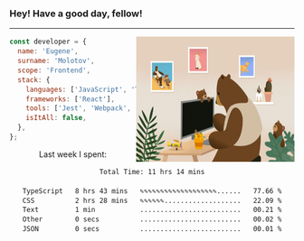 ### Hey! Have a good day, fellow!
---
<img align='right' alt='GIF' vertical-align='center' src='./src/giphy.gif' width='280px' height='222px'/>

```javascript
const developer = {
  name: 'Eugene',
  surname: 'Molotov',
  scope: 'Frontend',
  stack: {
    languages: ['JavaScript', 'TypeScript'],
    frameworks: ['React'],
    tools: ['Jest', 'Webpack', 'Sass'],
    isItAll: false,
  },
};
```
<p align="center">
  Last week I spent:
</p>
<div align="center">
<!--START_SECTION:waka-->

```txt
Total Time: 11 hrs 14 mins

TypeScript   8 hrs 43 mins   ✎✎✎✎✎✎✎✎✎✎✎✎✎✎✎✎✎✎✎......   77.66 %
CSS          2 hrs 28 mins   ✎✎✎✎✎✎...................   22.09 %
Text         1 min           .........................   00.21 %
Other        0 secs          .........................   00.02 %
JSON         0 secs          .........................   00.01 %
```

<!--END_SECTION:waka-->

